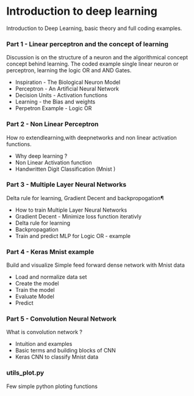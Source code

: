 # Introduction to deep learning
Introduction to Deep Learning, basic theory and full coding examples.
### Part 1 - Linear perceptron and the concept of learning
Discussion is on the structure of a neuron and the algorithmical concept concept behind learning.
The coded example single linear neuron or perceptron, learning the logic OR and AND Gates.
* Inspiration - The Biological Neuron Model
* Perceptron - An Artificial Neural Network
* Decision Units - Activation functions
* Learning - the Bias and weights
* Perpetron Example - Logic OR
### Part 2 - Non Linear Perceptron
How ro extendlearning,with deepnetworks and non linear activation functions.
* Why deep learning ?
* Non Linear Activation function
* Handwritten Digit Classification (Mnist )
### Part 3 - Multiple Layer Neural Networks
Delta rule for learning, Gradient Decent and backpropogation¶
* How to train Multiple Layer Neural Networks
* Gradient Decent - Minimize loss function iterativly
* Delta rule for learning
* Backpropagation
* Train and predict MLP for Logic OR - example
### Part 4 - Keras Mnist example
Build and visualize Simple feed forward dense network with Mnist data
* Load and normalize data set
* Create the model
* Train the model
* Evaluate Model
* Predict
### Part 5 - Convolution Neural Network
What is convolution network ?
* Intuition and examples
* Basic terms and building blocks of CNN
* Keras CNN to classify Mnist data

### utils_plot.py
Few simple python ploting functions
